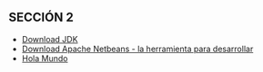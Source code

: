 ## SECCIÓN 2

* [Download JDK](https://www.oracle.com/es/java/technologies/downloads/)
* [Download Apache Netbeans - la herramienta para desarrollar](https://netbeans.apache.org/front/main/download/index.html)
* [Hola Mundo](./HolaMundo.java)
